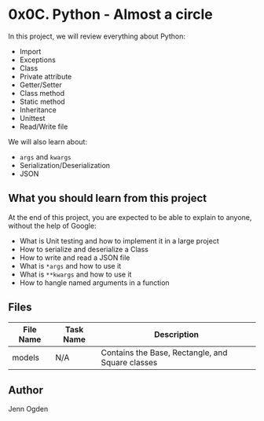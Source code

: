 # 0x0C. Python - Almost a circle

In this project, we will review everything about Python:
* Import
* Exceptions
* Class
* Private attribute
* Getter/Setter
* Class method
* Static method
* Inheritance
* Unittest
* Read/Write file

We will also learn about:
* `args` and `kwargs`
* Serialization/Deserialization
* JSON

## What you should learn from this project
At the end of this project, you are expected to be able to explain to anyone, without the help of Google:
* What is Unit testing and how to implement it in a large project
* How to serialize and deserialize a Class
* How to write and read a JSON file
* What is `*args` and how to use it
* What is `**kwargs` and how to use it
* How to hangle named arguments in a function

## Files
| File Name | Task Name | Description |
| --------- | --------- | ----------- |
| models | N/A | Contains the Base, Rectangle, and Square classes |

## Author
Jenn Ogden
